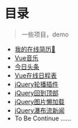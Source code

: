 # 目录

> 一些项目，demo

* [我的在线简历👻](http://jianghangxuan.coding.me/resumePage/resume-page/index)
* [Vue音乐](http://jianghangxuan.coding.me/music/vue-music/page)
* [今日头条](https://jaejiang.github.io/resume/今日头条/index)
* [Vue在线日程表](http://jianghangxuan.coding.me/todo/todos/page)
* [jQuery轮播插件](https://github.com/JaeJiang/resume/tree/master/slide)
* [jQuery回到顶部](https://jaejiang.github.io/resume/回到顶部/回到顶部)
* [jQuery图片懒加载](https://jaejiang.github.io/resume/图片懒加载/懒加载)
* [jQuery瀑布流新闻](https://jaejiang.github.io/resume/waterfall/waterfall)
* To Be Continue …...